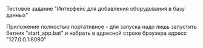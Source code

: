Тестовое задание "Интерфейс для добавления оборудования в базу данных"

Приложение полностью портативное - для запуска надо лишь запустить батник "start_app.bat" и набрать в адресной строке браузера адресс "127.0.0.1:8080"
